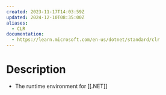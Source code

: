 ```yaml
---
created: 2023-11-17T14:03:59Z
updated: 2024-12-10T08:35:00Z
aliases:
  - CLR
documentation:
  - https://learn.microsoft.com/en-us/dotnet/standard/clr
---
```

# Description
- The runtime environment for [[.NET]] 